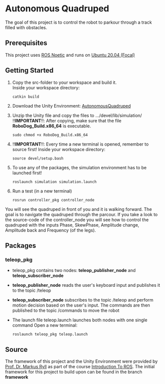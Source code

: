 # Autonomous Quadruped 
The goal of this project is to control the robot to parkour through a track filled with obstacles.

## Prerequisites

This project uses [ROS Noetic](http://wiki.ros.org/noetic/Installation/Ubuntu) and runs on [Ubuntu 20.04 (Focal)](https://releases.ubuntu.com/focal/)

## Getting Started

1. Copy the src-folder to your workspace and build it. </br>
   Inside your workspace directory:
   ````
   catkin build
   ````
3. Download the Unity Environment: [AutonomousQuadruped](https://www.dropbox.com/scl/fi/ur7qtlxuc4q75zl5jgfi8/AutonomousQuadruped.zip?rlkey=9973zkjr8mfln7c2cmrgts19b&st=09o0mxjm&dl=0)
4. Unzip the Unity file and copy the files to .../devel/lib/simulation/ </br>
   :bangbang:**IMPORTANT**:bangbang:: After copying, make sure that the file **RoboDog_Build.x86_64** is executable. 
   ````
   sudo chmod +x RoboDog_Build.x86_64
   ````
5. :bangbang:**IMPORTANT**:bangbang:: Every time a new terminal is opened, remember to source first! Inside your workspace directory:
   
    ````
    source devel/setup.bash
    ````
6. To use any of the packages, the simulation environment has to be launched first!
   
    ````
    roslaunch simulation simulation.launch
    ````
7. Run a test (in a new terminal)
   
    ````
    rosrun controller_pkg controller_node
    ````
  
You will see the quadruped in front of you and it is walking forward. The goal is to navigate the quadruped through the parcour. If you take a look to the source-code of the controller_node you will see how to control the quadruped with the inputs Phase, SkewPhase, Amplitude change, Amplitude back and Frequency (of the legs).

## Packages
### teleop_pkg
* teleop_pkg contains two nodes: **teleop_publisher_node** and **teleop_subscriber_node**
* **teleop_publisher_node** reads the user's  keyboard input and publishes it to the topic /teleop
* **teleop_subscriber_node** subscribes to the topic /teleop and perform motion decision based on the user's input. The commands are then published to the topic /commands to move the robot
* The launch file teleop.launch launches both nodes with one single command
  Open a new terminal:
  
  ```
  roslaunch teleop_pkg teleop.launch
  ```

## Source
The framework of this project and the Unity Environment were provided by [Prof. Dr. Markus Ryll](https://www.professoren.tum.de/ryll-markus) as part of the course [Introduction To ROS](https://www.moodle.tum.de/course/info.php?id=88252). The initial framework for this project to build upon can be found in the branch **framework**
